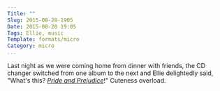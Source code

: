 ```yaml
---
Title: ""
Slug: 2015-08-28-1905
Date: 2015-08-28 19:05
Tags: Ellie, music
Template: formats/micro
Category: micro
...
```


Last night as we were coming home from dinner with friends, the CD changer
switched from one album to the next and Ellie delightedly said, "What's this?
[_Pride and Prejudice_]!" Cuteness overload.

[_Pride and Prejudice_]: https://geo.itunes.apple.com/us/album/pride-prejudice-music-from/id89675842?at=1001l4KM&mt=1&app=music
